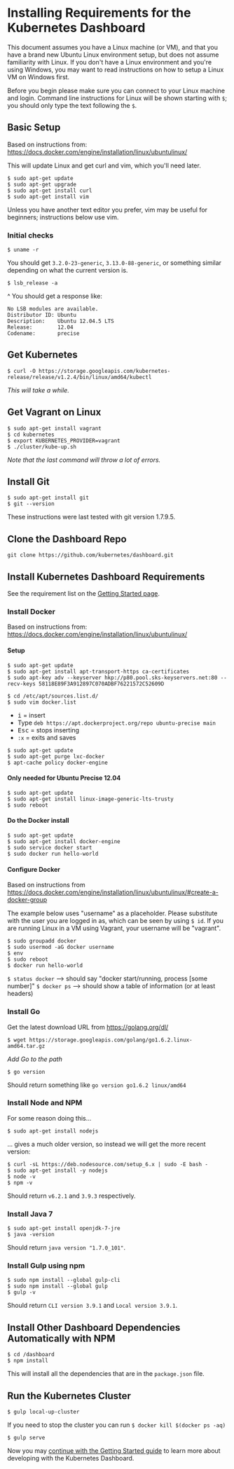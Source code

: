 # Installing Requirements for the Kubernetes Dashboard

This document assumes you have a Linux machine (or VM), and that you have a brand new Ubuntu Linux environment setup, but does not assume familiarity with Linux. If you don't have a Linux environment and you're using Windows, you may want to read instructions on how to setup a Linux VM on Windows first.

Before you begin please make sure you can connect to your Linux machine and login. Command line instructions for Linux will be shown starting with `$`; you should only type the text following the `$`.

## Basic Setup
Based on instructions from: https://docs.docker.com/engine/installation/linux/ubuntulinux/

This will update Linux and get curl and vim, which you'll need later.
```
$ sudo apt-get update
$ sudo apt-get upgrade
$ sudo apt-get install curl
$ sudo apt-get install vim
```
Unless you have another text editor you prefer, vim may be useful for beginners; instructions below use vim.

### Initial checks
```
$ uname -r
```
You should get `3.2.0-23-generic`, `3.13.0-88-generic`, or something similar depending on what the current version is.

```
$ lsb_release -a
```
^ You should get a response like:
```
No LSB modules are available.
Distributor ID: Ubuntu
Description:    Ubuntu 12.04.5 LTS
Release:        12.04
Codename:       precise
```

## Get Kubernetes

```
$ curl -O https://storage.googleapis.com/kubernetes-release/release/v1.2.4/bin/linux/amd64/kubectl
```
*This will take a while.*

## Get Vagrant on Linux

```
$ sudo apt-get install vagrant
$ cd kubernetes
$ export KUBERNETES_PROVIDER=vagrant
$ ./cluster/kube-up.sh
```
*Note that the last command will throw a lot of errors.*


## Install Git
```
$ sudo apt-get install git
$ git --version
```
These instructions were last tested with git version 1.7.9.5.


## Clone the Dashboard Repo
```
git clone https://github.com/kubernetes/dashboard.git
```

## Install Kubernetes Dashboard Requirements

See the requirement list on the [Getting Started page](getting-started.md).

### Install Docker

Based on instructions from: https://docs.docker.com/engine/installation/linux/ubuntulinux/

#### Setup
```
$ sudo apt-get update
$ sudo apt-get install apt-transport-https ca-certificates
$ sudo apt-key adv --keyserver hkp://p80.pool.sks-keyservers.net:80 --recv-keys 58118E89F3A912897C070ADBF76221572C52609D
```

```
$ cd /etc/apt/sources.list.d/
$ sudo vim docker.list
```
* <kbd>i</kbd> = insert
* Type `deb https://apt.dockerproject.org/repo ubuntu-precise main`
* <kbd>Esc</kbd> = stops inserting
* `:x` = exits and saves

```
$ sudo apt-get update
$ sudo apt-get purge lxc-docker
$ apt-cache policy docker-engine
```

#### Only needed for Ubuntu Precise 12.04
```
$ sudo apt-get update
$ sudo apt-get install linux-image-generic-lts-trusty
$ sudo reboot
```
#### Do the Docker install
```
$ sudo apt-get update
$ sudo apt-get install docker-engine
$ sudo service docker start
$ sudo docker run hello-world
```

#### Configure Docker
Based on instructions from https://docs.docker.com/engine/installation/linux/ubuntulinux/#create-a-docker-group

The example below uses "username" as a placeholder. Please substitute with the user you are logged in as, which can be seen by using `$ id`.
If you are running Linux in a VM using Vagrant, your username will be "vagrant".

```
$ sudo groupadd docker
$ sudo usermod -aG docker username
$ env
$ sudo reboot
$ docker run hello-world
```
`$ status docker` --> should say  "docker start/running, process [some number]"
`$ docker ps` --> should show a table of information (or at least headers)


### Install Go

Get the latest download URL from https://golang.org/dl/
```
$ wget https://storage.googleapis.com/golang/go1.6.2.linux-amd64.tar.gz
```
*Add Go to the path*
```
$ go version
```
Should return something like `go version go1.6.2 linux/amd64`

### Install Node and NPM
For some reason doing this...
```
$ sudo apt-get install nodejs
```
... gives a much older version, so instead we will get the more recent version:
```
$ curl -sL https://deb.nodesource.com/setup_6.x | sudo -E bash -
$ sudo apt-get install -y nodejs
$ node -v
$ npm -v
```
Should return `v6.2.1` and `3.9.3` respectively.

### Install Java 7
```
$ sudo apt-get install openjdk-7-jre
$ java -version
```
Should return `java version "1.7.0_101"`.

### Install Gulp using npm 
```
$ sudo npm install --global gulp-cli
$ sudo npm install --global gulp
$ gulp -v
```
Should return `CLI version 3.9.1` and `Local version 3.9.1`.

## Install Other Dashboard Dependencies Automatically with NPM

```
$ cd /dashboard
$ npm install
```
This will install all the dependencies that are in the `package.json` file.

## Run the Kubernetes Cluster
```
$ gulp local-up-cluster
```
If you need to stop the cluster you can run `$ docker kill $(docker ps -aq)`

```
$ gulp serve
```

Now you may [continue with the Getting Started guide](getting-started.md) to learn more about developing with the Kubernetes Dashboard.
